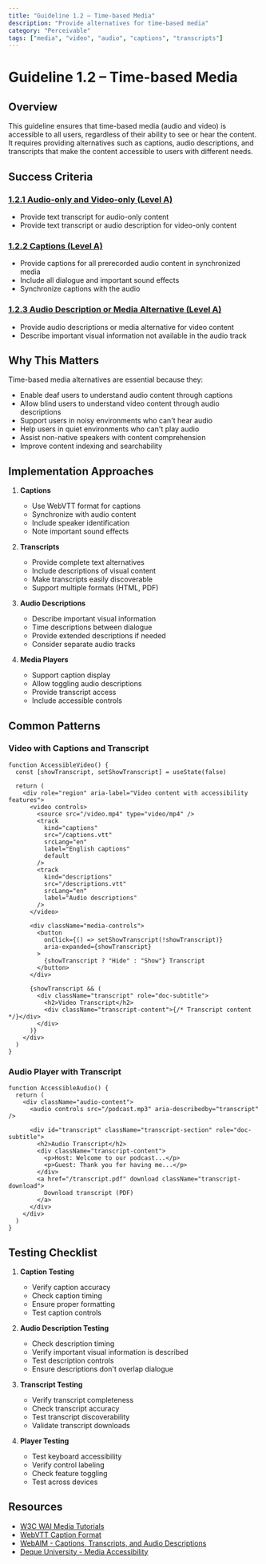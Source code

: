 ```yaml
---
title: "Guideline 1.2 – Time-based Media"
description: "Provide alternatives for time-based media"
category: "Perceivable"
tags: ["media", "video", "audio", "captions", "transcripts"]
---
```


# Guideline 1.2 – Time-based Media

## Overview

This guideline ensures that time-based media (audio and video) is accessible to all users, regardless of their ability to see or hear the content. It requires providing alternatives such as captions, audio descriptions, and transcripts that make the content accessible to users with different needs.

## Success Criteria

### [1.2.1 Audio-only and Video-only (Level A)](./1.2.1-audio-video-only.md)

- Provide text transcript for audio-only content
- Provide text transcript or audio description for video-only content

### [1.2.2 Captions (Level A)](./1.2.2-captions-prerecorded.md)

- Provide captions for all prerecorded audio content in synchronized media
- Include all dialogue and important sound effects
- Synchronize captions with the audio

### [1.2.3 Audio Description or Media Alternative (Level A)](./1.2.3-audio-description.md)

- Provide audio descriptions or media alternative for video content
- Describe important visual information not available in the audio track

## Why This Matters

Time-based media alternatives are essential because they:

- Enable deaf users to understand audio content through captions
- Allow blind users to understand video content through audio descriptions
- Support users in noisy environments who can't hear audio
- Help users in quiet environments who can't play audio
- Assist non-native speakers with content comprehension
- Improve content indexing and searchability

## Implementation Approaches

1. **Captions**

   - Use WebVTT format for captions
   - Synchronize with audio content
   - Include speaker identification
   - Note important sound effects

2. **Transcripts**

   - Provide complete text alternatives
   - Include descriptions of visual content
   - Make transcripts easily discoverable
   - Support multiple formats (HTML, PDF)

3. **Audio Descriptions**

   - Describe important visual information
   - Time descriptions between dialogue
   - Provide extended descriptions if needed
   - Consider separate audio tracks

4. **Media Players**
   - Support caption display
   - Allow toggling audio descriptions
   - Provide transcript access
   - Include accessible controls

## Common Patterns

### Video with Captions and Transcript

```tsx
function AccessibleVideo() {
  const [showTranscript, setShowTranscript] = useState(false)

  return (
    <div role="region" aria-label="Video content with accessibility features">
      <video controls>
        <source src="/video.mp4" type="video/mp4" />
        <track
          kind="captions"
          src="/captions.vtt"
          srcLang="en"
          label="English captions"
          default
        />
        <track
          kind="descriptions"
          src="/descriptions.vtt"
          srcLang="en"
          label="Audio descriptions"
        />
      </video>

      <div className="media-controls">
        <button
          onClick={() => setShowTranscript(!showTranscript)}
          aria-expanded={showTranscript}
        >
          {showTranscript ? "Hide" : "Show"} Transcript
        </button>
      </div>

      {showTranscript && (
        <div className="transcript" role="doc-subtitle">
          <h2>Video Transcript</h2>
          <div className="transcript-content">{/* Transcript content */}</div>
        </div>
      )}
    </div>
  )
}
```

### Audio Player with Transcript

```tsx
function AccessibleAudio() {
  return (
    <div className="audio-content">
      <audio controls src="/podcast.mp3" aria-describedby="transcript" />

      <div id="transcript" className="transcript-section" role="doc-subtitle">
        <h2>Audio Transcript</h2>
        <div className="transcript-content">
          <p>Host: Welcome to our podcast...</p>
          <p>Guest: Thank you for having me...</p>
        </div>
        <a href="/transcript.pdf" download className="transcript-download">
          Download transcript (PDF)
        </a>
      </div>
    </div>
  )
}
```

## Testing Checklist

1. **Caption Testing**

   - Verify caption accuracy
   - Check caption timing
   - Ensure proper formatting
   - Test caption controls

2. **Audio Description Testing**

   - Check description timing
   - Verify important visual information is described
   - Test description controls
   - Ensure descriptions don't overlap dialogue

3. **Transcript Testing**

   - Verify transcript completeness
   - Check transcript accuracy
   - Test transcript discoverability
   - Validate transcript downloads

4. **Player Testing**
   - Test keyboard accessibility
   - Verify control labeling
   - Check feature toggling
   - Test across devices

## Resources

- [W3C WAI Media Tutorials](https://www.w3.org/WAI/tutorials/media/)
- [WebVTT Caption Format](https://w3c.github.io/webvtt/)
- [WebAIM - Captions, Transcripts, and Audio Descriptions](https://webaim.org/techniques/captions/)
- [Deque University - Media Accessibility](https://dequeuniversity.com/rules/axe/4.0/video-caption)
